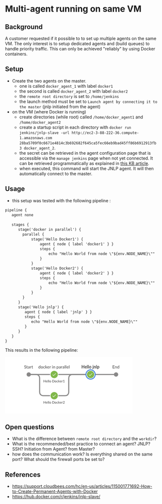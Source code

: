 # Multi-agent running on same VM

## Background
A customer requested if it possible to to set up multiple agents on the same VM. The only interest is to setup dedicated agents and (build queues) to handle priority traffic. This can only be achieved "reliably" by using Docker containers.

## Setup
* Create the two agents on the master.
  * one is called `docker_agent_1` with label `docker1`
  * the second is called `docker_agent_2` with label `docker2`
  * the `remote root directory` is set to `/home/jenkins`
  * the launch method must be set to `Launch agent by connecting it to the master` (jnlp initiated from the agent)
* on the VM (where Docker is running)
  * create directories (while root) called `/home/docker_agent1` and `/home/docker_agent2`
  * create a startup script in each directory with `docker run jenkins/jnlp-slave -url http://ec2-3-88-222-36.compute-1.amazonaws.com 28ba5709f0c6671e4814c3b692682f645ca5fec66eb9bad45ff86b6912913fb3 docker_agent_2`.
  * the secret can be retrieved in the agent configuration page that is accessible via the `manage jenkins` page when not yet connected. It can be retrieved programmatically as explained in [this KB article](https://support.cloudbees.com/hc/en-us/articles/222520647-How-to-find-slave-secret-key-). 
  * when executed, this command will start the JNLP agent. It will then automatically connect to the master.

## Usage
* this setup was tested with the following pipeline :

```
pipeline {
   agent none 

   stages {
      stage('docker in parallel') {
        parallel {
            stage('Hello Docker1') {
                agent { node { label 'docker1' } }
                steps {
                    echo "Hello World from node \"${env.NODE_NAME}\""
                }
            }
            stage('Hello Docker2') {
                agent { node { label 'docker2' } }
                steps {
                    echo "Hello World from node \"${env.NODE_NAME}\""
                }
            }
        }      
      }
      stage('Hello jnlp') {
         agent { node { label 'jnlp' } }
         steps {
            echo "Hello World from node \"${env.NODE_NAME}\""
         }
      }      
   }
}
```

This results in the following pipeline:

![alt text](./images/pipeline-view.png "Pipeline view")



## Open questions
* What is the difference between `remote root directory` and the `workdir`?
* What is the recommended/best practice to connect an agent? JNLP? SSH? Initiation from Agent? from Master?
* how does the communication work? Is everything shared on the same port? What should the firewall ports be set to?

## References
* https://support.cloudbees.com/hc/en-us/articles/115001771692-How-to-Create-Permanent-Agents-with-Docker
* https://hub.docker.com/r/jenkins/jnlp-slave/
